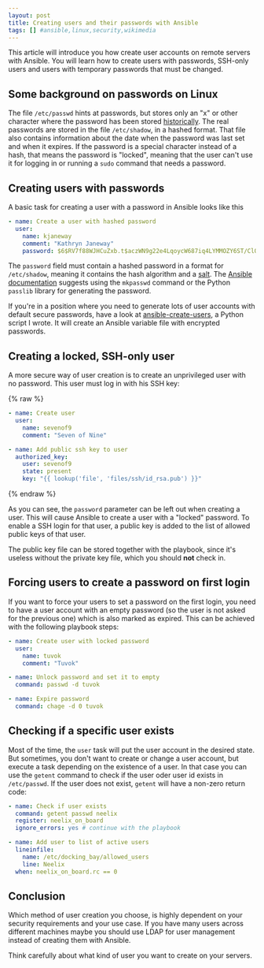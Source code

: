 ```yaml
---
layout: post
title: Creating users and their passwords with Ansible
tags: [] #ansible,linux,security,wikimedia
---
```

This article will introduce you how create user accounts on remote servers with Ansible. You will learn how to create users with passwords, SSH-only users and users with temporary passwords that must be changed.

## Some background on passwords on Linux
The file `/etc/passwd` hints at passwords, but stores only an "x" or other character where the password has been stored [historically](https://en.wikipedia.org/wiki/Passwd#History).
The real passwords are stored in the file `/etc/shadow`, in a hashed format. That file also contains information about the date when the password was last set and when it expires. If the password is a special character instead of a hash, that means the password is "locked", meaning that the user can't use it for logging in or running a `sudo` command that needs a password.

## Creating users with passwords

A basic task for creating a user with a password in Ansible looks like this

```yaml
- name: Create a user with hashed password
  user:
    name: kjaneway
    comment: "Kathryn Janeway"
    password: $6$RV7f88WJHCuZxb.t$aczWN9g22e4LqoycW687iq4LYMMOZY6ST/ClOCYa165RY56j.L7KLQTLhEDsOIyux4RSfUKRY67iLIXGwHFYO1
```

The `password` field must contain a hashed password in a format for `/etc/shadow`, meaning it contains the hash algorithm and a [salt](https://en.wikipedia.org/wiki/Salt_%28cryptography%29). The [Ansible documentation](http://docs.ansible.com/ansible/faq.html#how-do-i-generate-crypted-passwords-for-the-user-module) suggests using the `mkpasswd` command or the Python `passlib` library for generating the password.

If you're in a position where you need to generate lots of user accounts with default secure passwords, have a look at [ansible-create-users](https://github.com/gbirke/ansible-create-users), a Python script I wrote. It will create an Ansible variable file with encrypted passwords.

## Creating a locked, SSH-only user

A more secure way of user creation is to create an unprivileged user with no password. This user must log in with his SSH key:

{% raw %}
```yaml
- name: Create user
  user:
    name: sevenof9
    comment: "Seven of Nine"

- name: Add public ssh key to user
  authorized_key:
    user: sevenof9
    state: present
    key: "{{ lookup('file', 'files/ssh/id_rsa.pub') }}"
```
{% endraw %}

As you can see, the `password` parameter can be left out when creating a user. This will cause Ansible to create a user with a "locked" password. To enable a SSH login for that user, a public key is added to the list of allowed public keys of that user.

The public key file can be stored together with the playbook, since it's useless without the private key file, which you should **not** check in.

## Forcing users to create a password on first login

If you want to force your users to set a password on the first login, you need to have a user account with an empty password (so the user is not asked for the previous one) which is also marked as expired. This can be achieved with the following playbook steps:

```yaml
- name: Create user with locked password
  user:
    name: tuvok
    comment: "Tuvok"

- name: Unlock password and set it to empty
  command: passwd -d tuvok

- name: Expire password
  command: chage -d 0 tuvok
```

## Checking if a specific user exists

Most of the time, the `user` task will put the user account in the desired state. But sometimes, you don't want to create or change a user account, but execute a task depending on the existence of a user. In that case you can use the `getent` command to check if the user oder user id exists in `/etc/passwd`. If the user does not exist, `getent` will have a non-zero return code:

```yaml
- name: Check if user exists
  command: getent passwd neelix
  register: neelix_on_board
  ignore_errors: yes # continue with the playbook

- name: Add user to list of active users
  lineinfile:
    name: /etc/docking_bay/allowed_users
    line: Neelix
  when: neelix_on_board.rc == 0
```

## Conclusion
Which method of user creation you choose, is highly dependent on your security requirements and your use case. If you have many users across different machines maybe you should use LDAP for user management instead of creating them with Ansible.

Think carefully about what kind of user you want to create on your servers.

